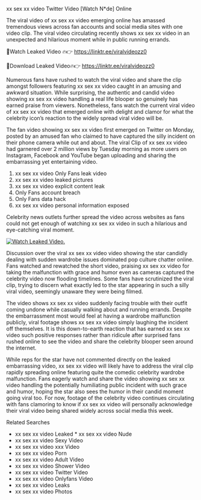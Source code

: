 ﻿xx sex xx video Twitter Video [Watch N*de] Online

The viral video of ﻿xx sex xx video emerging online has amassed tremendous views across fan accounts and social media sites with one video clip. The viral video circulating recently shows ﻿xx sex xx video in an unexpected and hilarious moment while in public running errands. 

🔴Watch Leaked Video 🔥👉  https://linktr.ee/viralvideozz0 

🔴Download Leaked Video🔥👉  https://linktr.ee/viralvideozz0 

Numerous fans have rushed to watch the viral video and share the clip amongst followers featuring ﻿xx sex xx video caught in an amusing and awkward situation. While surprising, the authentic and candid video showing ﻿xx sex xx video handling a real life blooper so genuinely has earned praise from viewers. Nonetheless, fans watch the current viral video of ﻿xx sex xx video that emerged online with delight and clamor for what the celebrity icon’s reaction to the widely spread viral video will be.

The fan video showing ﻿xx sex xx video first emerged on Twitter on Monday, posted by an amused fan who claimed to have captured the silly incident on their phone camera while out and about. The viral Clip of ﻿xx sex xx video had garnered over 2 million views by Tuesday morning as more users on Instagram, Facebook and YouTube began uploading and sharing the embarrassing yet entertaining video. 

1. ﻿xx sex xx video Only Fans leak video
2. ﻿xx sex xx video leaked pictures
3. ﻿xx sex xx video explicit content leak
4. Only Fans account breach
5. Only Fans data hack
6. ﻿xx sex xx video personal information exposed

Celebrity news outlets further spread the video across websites as fans could not get enough of watching ﻿xx sex xx video in such a hilarious and eye-catching viral moment. 

[![Watch Leaked Video.](https://miro.medium.com/v2/resize:fit:828/format:webp/1*cilzJN44JGOrTw9NJCrNHA.gif "Watch Leaked Video")](https://linktr.ee/viralvideozz0)

Discussion over the viral ﻿xx sex xx video video showing the star candidly dealing with sudden wardrobe issues dominated pop culture chatter online. Fans watched and rewatched the short video, praising ﻿xx sex xx video for taking the malfunction with grace and humor even as cameras captured the celebrity video now flooding timelines. Some fans have scrutinized the viral clip, trying to discern what exactly led to the star appearing in such a silly viral video, seemingly unaware they were being filmed.

The video shows ﻿xx sex xx video suddenly facing trouble with their outfit coming undone while casually walking about and running errands. Despite the embarrassment most would feel at having a wardrobe malfunction publicly, viral footage shows ﻿xx sex xx video simply laughing the incident off themselves. It is this down-to-earth reaction that has earned ﻿xx sex xx video such positive responses rather than ridicule after surprised fans rushed online to see the video and share the celebrity blooper seen around the internet.  

While reps for the star have not commented directly on the leaked embarrassing video, ﻿xx sex xx video will likely have to address the viral clip rapidly spreading online featuring quite the comedic celebrity wardrobe malfunction. Fans eagerly watch and share the video showing ﻿xx sex xx video handling the potentially humiliating public incident with such grace and humor, hoping the star also sees the humor in their candid moment going viral too. For now, footage of the celebrity video continues circulating with fans clamoring to know if ﻿xx sex xx video will personally acknowledge their viral video being shared widely across social media this week.

Related Searches
* ﻿xx sex xx video Leaked
﻿* xx sex xx video Nude
* ﻿xx sex xx video Sexy Video
* ﻿xx sex xx video xxx Video
* ﻿xx sex xx video Porn
* ﻿xx sex xx video Adult Video
* ﻿xx sex xx video Shower Video
* ﻿xx sex xx video Twitter Video
* ﻿xx sex xx video Onlyfans Video
* ﻿xx sex xx video Leaks
* ﻿xx sex xx video Photos
